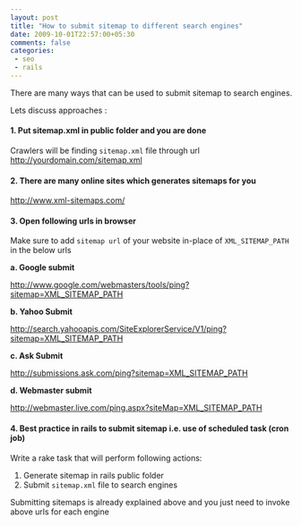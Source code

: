 ```yaml
---
layout: post
title: "How to submit sitemap to different search engines"
date: 2009-10-01T22:57:00+05:30
comments: false
categories:
 - seo
 - rails
---
```


There are many ways that can be used to submit sitemap to search engines.

Lets discuss approaches :

#### 1. Put sitemap.xml in public folder and you are done

Crawlers will be finding `sitemap.xml` file through url
http://yourdomain.com/sitemap.xml

#### 2. There are many online sites which generates sitemaps for you

http://www.xml-sitemaps.com/

#### 3. Open following urls in browser
Make sure to add `sitemap url` of your website in-place of `XML_SITEMAP_PATH` in the below urls

**a. Google submit**

http://www.google.com/webmasters/tools/ping?sitemap=XML_SITEMAP_PATH

**b. Yahoo Submit**

http://search.yahooapis.com/SiteExplorerService/V1/ping?sitemap=XML_SITEMAP_PATH

**c. Ask Submit**

http://submissions.ask.com/ping?sitemap=XML_SITEMAP_PATH

**d. Webmaster submit**

http://webmaster.live.com/ping.aspx?siteMap=XML_SITEMAP_PATH

#### 4. Best practice in rails to submit sitemap i.e. use of scheduled task (cron job)

Write a rake task that will perform following actions:

1.  Generate sitemap in rails public folder
2.  Submit `sitemap.xml` file to search engines

Submitting sitemaps is already explained above and you just need to invoke above urls for each engine
